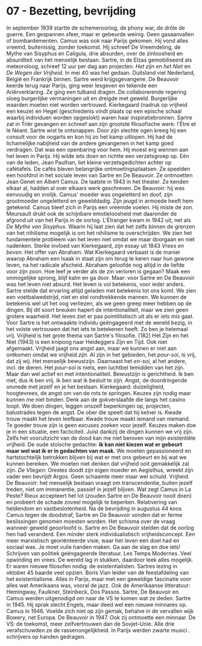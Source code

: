# 07 - Bezetting, bevrijding
In september 1939 startte de schemeroorlog, de phony war, de drôle de guerre. Een gespannen sfeer, maar er gebeurde weinig. Geen gasaanvallen of bombardementen. Camus was ook naar Parijs gekomen. Hij vond alles vreemd, buitenissig, zonder toekomst. Hij schreef De Vreemdeling, de Mythe van Sisyphus en Caligula, drie absurden, over de zinloosheid en absurditeit van het menselijk bestaan. Sartre, in de Elzas gemobiliseerd als meteoroloog, schreef 12 uur per dag aan projecten. *Het zijn en het Niet* en *De Wegen der Vrijheid*. In mei 40 was het gedaan. Duitsland viel Nederland, België en Frankrijk binnen. Sartre werd krijgsgevangene. De Beauvoir keerde terug naar Parijs, ging weer lesgeven en tekende een Ariërverklaring. Ze ging een tulband dragen. De collaborerende regering sloeg burgerlijke vermaningen uit en dreigde met geweld. Burgerlijke waarden moeten niet worden vertrouwd. Kierkegaard (nadruk op vrijheid een keuze) en Hegel (geschiedenis vindt plaats op een epische schaal waarbij individuen worden opgeslokt) waren haar inspiratiebronnen. Sartre zat in Triër gevangen en schreef aan zijn grootste filosofische werk: l'Être et le Néant. Sartre wist te ontsnappen. Door zijn slechte ogen kreeg hij een consult voor de oogarts en kon hij zo het kamp uitlopen. Hij had de lichamelijke nabijheid van de andere gevangenen in het kamp goed verdragen. Dat was een openbaring voor hem. Hij moest erg wennen aan het leven in Parijs. Hij wilde iets doen en richtte een verzetsgroep op. Eén van de leden, Jean Paulhan, liet kleine verzetsgedichten achter op cafétafels. De cafés bleven belangrijke ontmoetingsplaatsen. Ze speelden een hoofdrol in het sociale leven van Sartre en De Beauvoir. Ze ontmoetten Jean Genet en Albert Camus. De laatste in 1943 in het theater. Ze kenden elkaar al, hadden al over elkaars werk geschreven. De Beauvoir: hij was eenvoudig en vrolijk. Camus' moeder was ongeletterd en doof, zijn grootmoeder ongeletterd en gewelddadig. Zijn jeugd in armoede heeft hem getekend. Camus bleef zich in Parijs een vreemde voelen. Hij miste de zon. Meursault drukt ook de schijnbare emotieloosheid met daaronder de afgrond uit van het Parijs in de oorlog. L'Étranger kwam in 1942 uit, net als *De Mythe van Sisyphus*. Waarin hij laat zien dat het zelfs binnen de grenzen van het nihilisme mogelijk is om het nihilisme te overschrijden. We zien het fundamentele probleem van het leven niet omdat we maar doorgaan en niet nadenken. Sterke invloed van Kierkegaard, zijn essay uit 1843 *Vrees en beven*. Het offer van Abraham. Wat Kierkegaard verbaast is de manier waarop Abraham een Isaak in staat zijn om terug te keren naar hun gewone leven, na het radicale afscheid. Abraham geloofde nog altijd in de liefde voor zijn zoon. Hoe leef je verder als de zin verloren is gegaan? Maak een onmogelijke sprong, blijf kalm en ga door. Maar: voor Sartre en De Beauvoir was het leven niet absurd. Het leven is vol betekenis, voor ieder anders. Sartre stelde dat ervaring altijd geladen met betekenis tot ons komt. We zien een voetbalwedstrijd, niet en stel rondtrekkende mannen. We kunnen de betekenis wel uit het oog verliezen, als we geen greep meer hebben op de dingen. Bij dit soort breuken hapert de intentionaliteit, maar we zien geen grotere waarheid. Het leven ziet er pas pointillistisch uit als er iets mis gaat. Voor Sartre is het ontwaakte individu geëngageerd met de wereld bezig, in het volste vertrouwen dat het iets te betekenen heeft. Zo ben je helemaal vrij. Vrijheid is het grote thema van Sartre's filosofie. [182] Het Zijn en het Niet (1943) is een knipoog naar Heideggers Zijn en Tijd. Ook niet afgemaakt. Vrijheid jaagt ons angst aan, maar we kunnen er niet aan ontkomen omdat we vrijheid *zijn*. Al zijn in het gebieden, het *pour-soi*, is vrij, dat zij wij. Het menselijk bewustzijn. Daarnaast het *en-soi*, al het andere, incl. de dieren. Het *pour-soi* is niets, een luchtbel temidden van het zijn. Maar dan wel actief en met intentionaliteit. Bewustzijn is gerichtheid. Ik ben niet, dus ik ben vrij. Ik ben wat ik besluit te zijn. Angst, de doordringende onvrede met jezelf en je het bestaan. Kierkegaard: duizeligheid, hoogtevrees, de angst om van de rots te springen. Keuzes zijn nodig maar kunnen me niet binden. Denk aan de gokverslaafde die langs het casino loopt. We doen dingen, leggen onszelf beperkingen op, projecten, balustrades tegen de angst. De ober die speelt dat hij kelner is. Kwade trouw maakt het leven leefbaar. Kwade trouw maakt iemand van niemand. Te goeder trouw zijn is geen excuses zoeken voor jezelf. Keuzes maken doe je in een situatie, een facticiteit. Juist dankzij de dingen kunnen we vrij zijn. Zelfs het vooruitzicht van de dood kan me niet beroven van mijn existentiële vrijheid. De oude stoïsche gedachte: **ik kan niet kiezen wat er gebeurt maar wel wat ik er in gedachten van maak.** We moeten gepassioneerd en hartstochtelijk betrokken blijven bij wat er met ons gebeurt en bij wat we kunnen bereiken. We moeten niet denken dat vrijheid ooit gemakkelijk zal zijn. *De Vliegen*: Orestes doodt zijn eigen moeder en Aegisthus, wreekt zijn vader een bevrijdt Argos. Geen schaamte meer maar wel schuld. Vrijheid. De Beauvoir: het menselijk bestaan vraagt om transcendentie, buiten jezelf treden, niet om immanentie, passief in jezelf blijven. Wat zegt Camus in La Peste? Rieux accepteert het lot (zouden Sartre en De Beauvoir nooit doen) en probeert de schade zoveel mogelijk te beperken. Relativering van heldendom en vastbeslotenheid. Na de bevrijding in augustus 44 koos Camus tegen de doodstraf, Sartre en De Beauvoir vonden dat er ferme beslissingen genomen moesten worden. Het schisma over de vraag wanneer geweld geoorloofd is. Sartre en De Beauvoir stelden dat de oorlog hen had veranderd. Een minder sterk individualistisch vrijheidsconcept. Een meer marxistisch georiënteerde visie, waar het leven een doel had en sociaal was. Je moet vuile handen maken. Ga aan de slag en doe iets! Schrijven van politiek geëngageerde literatuur. Les Temps Modernes. Veel opwinding en vrees. De wereld lag in stukken, daardoor leek alles mogelijk. Er waren nieuwe filosofen nodig: de existentialisten. Sartres lezing in oktober 45 baarde veel opzien. Boris Vian leider van de feestafdeling van het existentialisme. Alles in Parijs, maar met een geweldige fascinatie voor alles wat Amerikaans was, vooral de jazz. Ook de Amerikaanse litteratuur: Hemingway, Faulkner, Steinbeck, Dos Passos. Sartre, De Beauvoir en Camus werden uitgenodigd om naar de VS te komen wat ze deden. Sartre in 1945. Hij sprak slecht Engels, maar deed wel een nieuwe minnares op. Camus in 1946. Voelde zich niet op zijn gemak, behalve in de vervallen wijk Bowery, net Europa. De Beauvoir in 1947. Ook zij ontmoette een minnaar. De VS: de toekomst, meer zelfvertrouwen dan de Sovjet-Unie. Alle drie verafschuwden ze de rassenongelijkheid. In Parijs werden zwarte musici . schrijvers op handen gedragen.